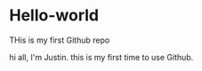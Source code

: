 # Hello-world
THis is my first Github repo

hi all,
I'm Justin. this is my first time to use Github.
